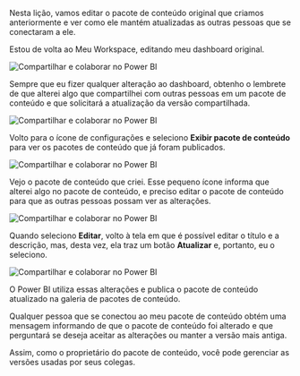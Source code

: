 Nesta lição, vamos editar o pacote de conteúdo original que criamos anteriormente e ver como ele mantém atualizadas as outras pessoas que se conectaram a ele.

Estou de volta ao Meu Workspace, editando meu dashboard original.

![Compartilhar e colaborar no Power BI](./media/6-4-update-content-pack/pbi_learn06_04myworkspace.png)

Sempre que eu fizer qualquer alteração ao dashboard, obtenho o lembrete de que alterei algo que compartilhei com outras pessoas em um pacote de conteúdo e que solicitará a atualização da versão compartilhada.

![Compartilhar e colaborar no Power BI](./media/6-4-update-content-pack/pbi_learn06_04uvmadechanges.png)

Volto para o ícone de configurações e seleciono **Exibir pacote de conteúdo** para ver os pacotes de conteúdo que já foram publicados.

![Compartilhar e colaborar no Power BI](./media/6-4-update-content-pack/pbi_learn06_04viewcontpk.png)

Vejo o pacote de conteúdo que criei. Esse pequeno ícone informa que alterei algo no pacote de conteúdo, e preciso editar o pacote de conteúdo para que as outras pessoas possam ver as alterações.

![Compartilhar e colaborar no Power BI](./media/6-4-update-content-pack/pbi_learn06_04updatecontpk.png)

Quando seleciono **Editar**, volto à tela em que é possível editar o título e a descrição, mas, desta vez, ela traz um botão **Atualizar** e, portanto, eu o seleciono.

![Compartilhar e colaborar no Power BI](./media/6-4-update-content-pack/pbi_learn06_04contpksuccess.png)

O Power BI utiliza essas alterações e publica o pacote de conteúdo atualizado na galeria de pacotes de conteúdo.

Qualquer pessoa que se conectou ao meu pacote de conteúdo obtém uma mensagem informando de que o pacote de conteúdo foi alterado e que perguntará se deseja aceitar as alterações ou manter a versão mais antiga.

Assim, como o proprietário do pacote de conteúdo, você pode gerenciar as versões usadas por seus colegas.

